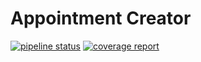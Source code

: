 # Appointment Creator

[![pipeline status](https://gitlab.com/YellowGarbageBag/appointment-creator/badges/master/pipeline.svg)](https://gitlab.com/YellowGarbageBag/appointment-creator/-/commits/master)
[![coverage report](https://gitlab.com/YellowGarbageBag/appointment-creator/badges/master/coverage.svg)](https://gitlab.com/YellowGarbageBag/appointment-creator/-/commits/master)
